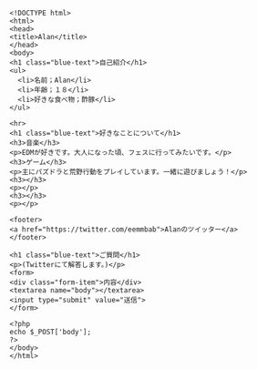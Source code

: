     <!DOCTYPE html>
    <html>
    <head>
    <title>Alan</title>
    </head>
    <body>
    <h1 class="blue-text">自己紹介</h1>
    <ul>
      <li>名前；Alan</li>
      <li>年齢；１８</li>
      <li>好きな食べ物；酢豚</li>
    </ul>
    
    <hr>
    <h1 class="blue-text">好きなことについて</h1>
    <h3>音楽</h3>
    <p>EDMが好きです。大人になった頃、フェスに行ってみたいです。</p>
    <h3>ゲーム</h3>
    <p>主にパズドラと荒野行動をプレイしています。一緒に遊びましょう！</p>
    <h3></h3>
    <p></p>
    <h3></h3>
    <p></p>
    
    <footer>
    <a href="https://twitter.com/eemmbab">Alanのツイッター</a>
    </footer>
  
    <h1 class="blue-text">ご質問</h1>
    <p>(Twitterにて解答します。)</p>
    <form>
    <div class="form-item">内容</div>
    <textarea name="body"></textarea>
    <input type="submit" value="送信">
    </form>
    
    <?php
    echo $_POST['body'];
    ?>
    </body>
    </html>
